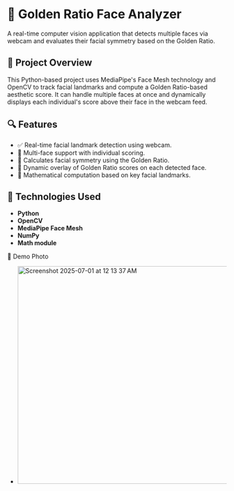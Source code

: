 # 🧮 Golden Ratio Face Analyzer

A real-time computer vision application that detects multiple faces via webcam and evaluates their facial symmetry based on the Golden Ratio.

## 📸 Project Overview

This Python-based project uses MediaPipe's Face Mesh technology and OpenCV to track facial landmarks and compute a Golden Ratio-based aesthetic score. It can handle multiple faces at once and dynamically displays each individual's score above their face in the webcam feed.

## 🔍 Features

- ✅ Real-time facial landmark detection using webcam.
- 👥 Multi-face support with individual scoring.
- 📐 Calculates facial symmetry using the Golden Ratio.
- 🎯 Dynamic overlay of Golden Ratio scores on each detected face.
- 🧠 Mathematical computation based on key facial landmarks.

## 🚀 Technologies Used

- **Python**
- **OpenCV**
- **MediaPipe Face Mesh**
- **NumPy**
- **Math module**

📸 Demo Photo
- <img width="500" alt="Screenshot 2025-07-01 at 12 13 37 AM" src="https://github.com/user-attachments/assets/0e9c1c16-76a8-44f9-8bad-1923127c1b37" />
